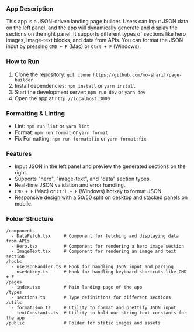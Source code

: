 ### App Description

This app is a JSON-driven landing page builder. Users can input JSON data on the left panel, and the app will dynamically generate and display the sections on the right panel. It supports different types of sections like hero images, image-text blocks, and data from APIs. You can format the JSON input by pressing `CMD + F` (Mac) or `Ctrl + F` (Windows).

### How to Run

1. Clone the repository: `git clone https://github.com/mo-sharif/page-builder`
2. Install dependencies: `npm install` or `yarn install`
3. Start the development server: `npm run dev` or `yarn dev`
4. Open the app at `http://localhost:3000`

### Formatting & Linting

- Lint: `npm run lint` or `yarn lint`
- Format: `npm run format` or `yarn format`
- Fix Formatting: `npm run format:fix` or `yarn format:fix`

### Features

- Input JSON in the left panel and preview the generated sections on the right.
- Supports "hero", "image-text", and "data" section types.
- Real-time JSON validation and error handling.
- `CMD + F` (Mac) or `Ctrl + F` (Windows) hotkey to format JSON.
- Responsive design with a 50/50 split on desktop and stacked panels on mobile.

### Folder Structure

```
/components
  - DataFetch.tsx     # Component for fetching and displaying data from APIs
  - Hero.tsx          # Component for rendering a hero image section
  - ImageText.tsx     # Component for rendering an image and text section
/hooks
  - useJsonHandler.ts # Hook for handling JSON input and parsing
  - useHotkey.ts      # Hook for handling keyboard shortcuts like CMD + F
/pages
  - index.tsx         # Main landing page of the app
/types
  - sections.ts       # Type definitions for different sections
/utils
  - formatJson.ts     # Utility to format and prettify JSON input
  - textConstants.ts  # Utility to hold our string text constants for the app
/public               # Folder for static images and assets
```

